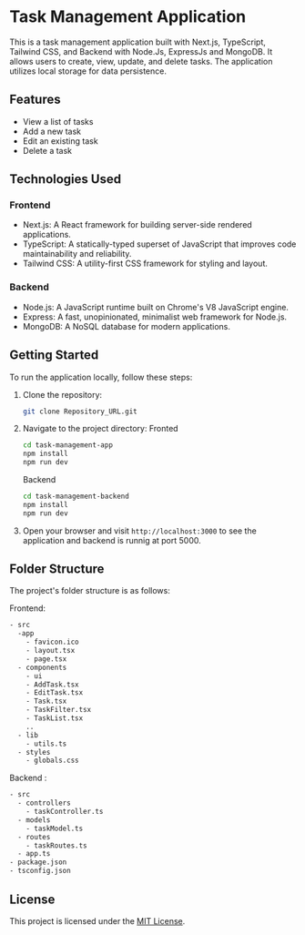 # Task Management Application

This is a task management application built with Next.js, TypeScript, Tailwind CSS, and Backend with Node.Js, ExpressJs and MongoDB. It allows users to create, view, update, and delete tasks. The application utilizes local storage for data persistence.

## Features

- View a list of tasks
- Add a new task
- Edit an existing task
- Delete a task

## Technologies Used

### Frontend

- Next.js: A React framework for building server-side rendered applications.
- TypeScript: A statically-typed superset of JavaScript that improves code maintainability and reliability.
- Tailwind CSS: A utility-first CSS framework for styling and layout.

### Backend

- Node.js: A JavaScript runtime built on Chrome's V8 JavaScript engine.
- Express: A fast, unopinionated, minimalist web framework for Node.js.
- MongoDB: A NoSQL database for modern applications.

## Getting Started

To run the application locally, follow these steps:

1. Clone the repository:

   ```bash
   git clone Repository_URL.git
   ```

2. Navigate to the project directory:
   Fronted

   ```bash
   cd task-management-app
   npm install
   npm run dev

   ```

   Backend

   ```bash
   cd task-management-backend
   npm install
   npm run dev

   ```

3. Open your browser and visit `http://localhost:3000` to see the application and backend is runnig at port 5000.

## Folder Structure

The project's folder structure is as follows:

Frontend:

```bash
- src
  -app
    - favicon.ico
    - layout.tsx
    - page.tsx
  - components
    - ui
    - AddTask.tsx
    - EditTask.tsx
    - Task.tsx
    - TaskFilter.tsx
    - TaskList.tsx
    ..
  - lib
    - utils.ts
  - styles
    - globals.css
```

Backend :

```bash
- src
  - controllers
    - taskController.ts
  - models
    - taskModel.ts
  - routes
    - taskRoutes.ts
  - app.ts
- package.json
- tsconfig.json
```

## License

This project is licensed under the [MIT License](LICENSE).
